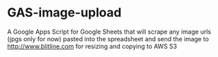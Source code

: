 GAS-image-upload
================

A Google Apps Script for Google Sheets that will scrape any image urls (jpgs only for now) pasted into the spreadsheet and send the image to http://www.blitline.com for resizing and copying to AWS S3
